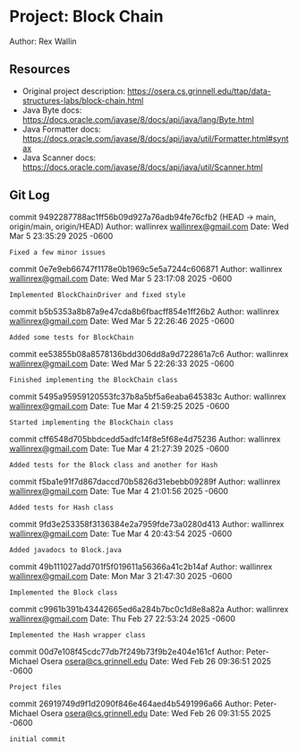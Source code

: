 # Project: Block Chain

Author: Rex Wallin

## Resources

*   Original project description: https://osera.cs.grinnell.edu/ttap/data-structures-labs/block-chain.html
*   Java Byte docs: https://docs.oracle.com/javase/8/docs/api/java/lang/Byte.html
*   Java Formatter docs: https://docs.oracle.com/javase/8/docs/api/java/util/Formatter.html#syntax
*   Java Scanner docs: https://docs.oracle.com/javase/8/docs/api/java/util/Scanner.html

## Git Log

commit 9492287788ac1ff56b09d927a76adb94fe76cfb2 (HEAD -> main, origin/main, origin/HEAD)
Author: wallinrex <wallinrex@gmail.com>
Date:   Wed Mar 5 23:35:29 2025 -0600

    Fixed a few minor issues

commit 0e7e9eb66747f1178e0b1969c5e5a7244c606871
Author: wallinrex <wallinrex@gmail.com>
Date:   Wed Mar 5 23:17:08 2025 -0600

    Implemented BlockChainDriver and fixed style

commit b5b5353a8b87a9e47cda8b6fbacff854e1ff26b2
Author: wallinrex <wallinrex@gmail.com>
Date:   Wed Mar 5 22:26:46 2025 -0600

    Added some tests for BlockChain

commit ee53855b08a8578136bdd306dd8a9d722861a7c6
Author: wallinrex <wallinrex@gmail.com>
Date:   Wed Mar 5 22:26:33 2025 -0600

    Finished implementing the BlockChain class

commit 5495a95959120553fc37b8a5bf5a6eaba645383c
Author: wallinrex <wallinrex@gmail.com>
Date:   Tue Mar 4 21:59:25 2025 -0600

    Started implementing the BlockChain class

commit cff6548d705bbdcedd5adfc14f8e5f68e4d75236
Author: wallinrex <wallinrex@gmail.com>
Date:   Tue Mar 4 21:27:39 2025 -0600

    Added tests for the Block class and another for Hash

commit f5ba1e91f7d867daccd70b5826d31ebebb09289f
Author: wallinrex <wallinrex@gmail.com>
Date:   Tue Mar 4 21:01:56 2025 -0600

    Added tests for Hash class

commit 9fd3e253358f3136384e2a7959fde73a0280d413
Author: wallinrex <wallinrex@gmail.com>
Date:   Tue Mar 4 20:43:54 2025 -0600

    Added javadocs to Block.java

commit 49b111027add701f5f019611a56366a41c2b14af
Author: wallinrex <wallinrex@gmail.com>
Date:   Mon Mar 3 21:47:30 2025 -0600

    Implemented the Block class

commit c9961b391b43442665ed6a284b7bc0c1d8e8a82a
Author: wallinrex <wallinrex@gmail.com>
Date:   Thu Feb 27 22:53:24 2025 -0600

    Implemented the Hash wrapper class

commit 00d7e108f45cdc77db7f249b73f9b2e404e161cf
Author: Peter-Michael Osera <osera@cs.grinnell.edu>
Date:   Wed Feb 26 09:36:51 2025 -0600

    Project files

commit 26919749d9f1d2090f846e464aed4b5491996a66
Author: Peter-Michael Osera <osera@cs.grinnell.edu>
Date:   Wed Feb 26 09:31:55 2025 -0600

    initial commit